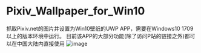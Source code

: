 # Pixiv_Wallpaper_for_Win10
抓取Pixiv.net的图片并设置为Win10壁纸的UWP APP，需要在Windows10 1709以上的版本环境中运行。
目前该APP的大部分功能(除了访问P站的链接之外)都可以在中国大陆内直接使用
![image](https://github.com/democyann/Pixiv_Wallpaper_for_Win10/blob/relife/Pixiv_Wallpaper_for_Win10/preview_img/DVP~0LYRFZ%60MA1W4%24LD%5BJ%5DN.png)
